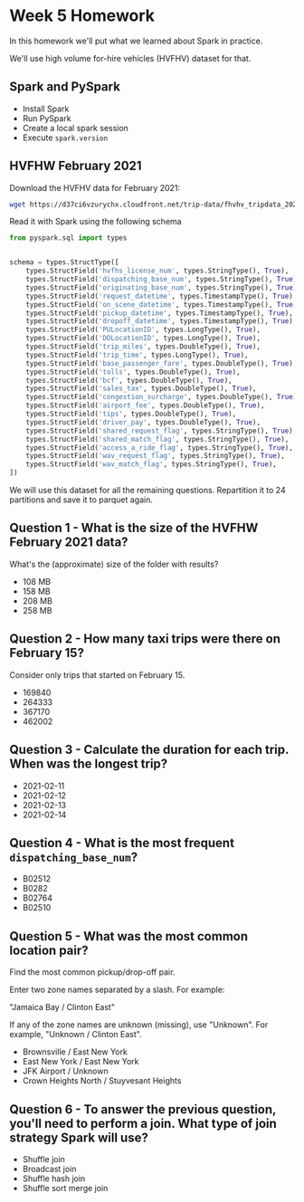 # Week 5 Homework

In this homework we'll put what we learned about Spark in practice.

We'll use high volume for-hire vehicles (HVFHV) dataset for that.

## Spark and PySpark

* Install Spark
* Run PySpark
* Create a local spark session
* Execute `spark.version`

## HVFHW February 2021

Download the HVFHV data for February 2021:

```bash
wget https://d37ci6vzurychx.cloudfront.net/trip-data/fhvhv_tripdata_2021-02.parquet
```

Read it with Spark using the following schema

```python
from pyspark.sql import types


schema = types.StructType([
    types.StructField('hvfhs_license_num', types.StringType(), True),
    types.StructField('dispatching_base_num', types.StringType(), True),
    types.StructField('originating_base_num', types.StringType(), True),
    types.StructField('request_datetime', types.TimestampType(), True),
    types.StructField('on_scene_datetime', types.TimestampType(), True),
    types.StructField('pickup_datetime', types.TimestampType(), True),
    types.StructField('dropoff_datetime', types.TimestampType(), True),
    types.StructField('PULocationID', types.LongType(), True),
    types.StructField('DOLocationID', types.LongType(), True),
    types.StructField('trip_miles', types.DoubleType(), True),
    types.StructField('trip_time', types.LongType(), True),
    types.StructField('base_passenger_fare', types.DoubleType(), True),
    types.StructField('tolls', types.DoubleType(), True),
    types.StructField('bcf', types.DoubleType(), True),
    types.StructField('sales_tax', types.DoubleType(), True),
    types.StructField('congestion_surcharge', types.DoubleType(), True),
    types.StructField('airport_fee', types.DoubleType(), True),
    types.StructField('tips', types.DoubleType(), True),
    types.StructField('driver_pay', types.DoubleType(), True),
    types.StructField('shared_request_flag', types.StringType(), True),
    types.StructField('shared_match_flag', types.StringType(), True),
    types.StructField('access_a_ride_flag', types.StringType(), True),
    types.StructField('wav_request_flag', types.StringType(), True),
    types.StructField('wav_match_flag', types.StringType(), True),
])
```

We will use this dataset for all the remaining questions. Repartition it to 24 partitions and save it to parquet again.

## Question 1 - What is the size of the HVFHW February 2021 data?

What's the (approximate) size of the folder with results?

* 108 MB
* 158 MB
* 208 MB
* 258 MB

## Question 2 - How many taxi trips were there on February 15?

Consider only trips that started on February 15.

* 169840
* 264333
* 367170
* 462002

## Question 3 - Calculate the duration for each trip. When was the longest trip?

* 2021-02-11
* 2021-02-12
* 2021-02-13
* 2021-02-14

## Question 4 - What is the most frequent `dispatching_base_num`?

* B02512
* B0282
* B02764
* B02510

## Question 5 - What was the most common location pair?

Find the most common pickup/drop-off pair.

Enter two zone names separated by a slash. For example:

"Jamaica Bay / Clinton East"

If any of the zone names are unknown (missing), use "Unknown". For example, "Unknown / Clinton East".

* Brownsville / East New York
* East New York / East New York
* JFK Airport / Unknown
* Crown Heights North / Stuyvesant Heights

## Question 6 - To answer the previous question, you'll need to perform a join. What type of join strategy Spark will use?

* Shuffle join
* Broadcast join
* Shuffle hash join
* Shuffle sort merge join

